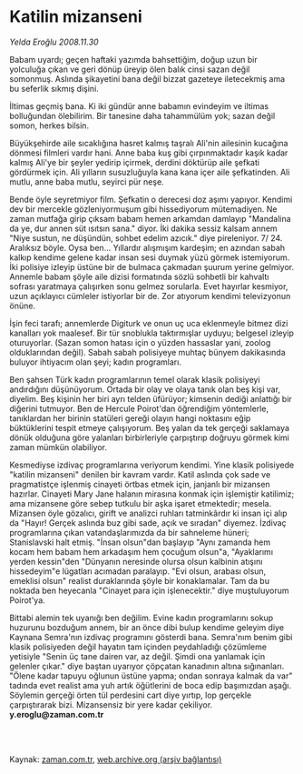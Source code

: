 # Katilin mizanseni

*Yelda Eroğlu 2008.11.30*

<td class="columnist-detail">
<p>Babam uyardı; geçen haftaki yazımda bahsettiğim, doğup uzun bir yolculuğa çıkan ve geri dönüp üreyip ölen balık cinsi sazan değil somonmuş. Aslında şikayetini bana değil bizzat gazeteye iletecekmiş ama bu seferlik sıkmış dişini.</p>
<p>
<div id="haberMetinDiv">
<p>İltimas geçmiş bana. Ki iki gündür anne babamın evindeyim ve iltimas bolluğundan ölebilirim. Bir tanesine daha tahammülüm yok; sazan değil somon, herkes bilsin.
<p>Büyükşehirde aile sıcaklığına hasret kalmış taşralı Ali'nin ailesinin kucağına dönmesi filmleri vardır hani. Anne baba kuş gibi çırpınmaktadır kaşık kadar kalmış Ali'ye bir şeyler yedirip içirmek, derdini döktürüp aile şefkati gördürmek için. Ali yılların susuzluğuyla kana kana içer aile şefkatinden. Ali mutlu, anne baba mutlu, seyirci pür neşe.
<p>Bende öyle seyretmiyor film. Şefkatin o derecesi doz aşımı yapıyor. Kendimi dev bir mercekle gözleniyormuşum gibi hissediyorum mütemadiyen. Ne zaman mutfağa girip çıksam babam hemen arkamdan damlayıp "Mandalina da ye, dur annen süt ısıtsın sana." diyor. İki dakika sessiz kalsam annem "Niye sustun, ne düşündün, sohbet edelim azıcık." diye pireleniyor. 7/ 24. Aralıksız böyle. Oysa ben... Yıllardır alışmışım kardeşim; en azından sabah kalkıp kendime gelene kadar insan sesi duymak yüzü görmek istemiyorum. İki polisiye izleyip üstüne bir de bulmaca çakmadan şuurum yerine gelmiyor. Annemle babam şöyle aile dizisi formatında sözlü sohbetli bir kahvaltı sofrası yaratmaya çalışırken sonu gelmez sorularla. Evet hayırlar kesmiyor, uzun açıklayıcı cümleler istiyorlar bir de. Zor atıyorum kendimi televizyonun önüne.
<p>İşin feci tarafı; annemlerde Digiturk ve onun uç uca eklenmeyle bitmez dizi kanalları yok maalesef. Bir tür snoblukla taktırmışlar uyduyu; belgesel izleyip oturuyorlar. (Sazan somon hatası için o yüzden hassaslar yani, zoolog olduklarından değil). Sabah sabah polisiyeye muhtaç bünyem dakikasında buluyor ihtiyacım olan şeyi; kadın programları.
<p>Ben şahsen Türk kadın programlarının temel olarak klasik polisiyeyi andırdığını düşünüyorum. Ortada bir olay ve olaya tanık olan beş kişi var, diyelim. Beş kişinin her biri ayrı telden üfürüyor; kimsenin dediği anlattığı bir diğerini tutmuyor. Ben de Hercule Poirot'dan öğrendiğim yöntemlerle, tanıklardan her birinin statüleri gereği olayın hangi noktasını eğip büktüklerini tespit etmeye çalışıyorum. Beş yalan da tek gerçeği saklamaya dönük olduğuna göre yalanları birbirleriyle çarpıştırıp doğruyu görmek kimi zaman mümkün olabiliyor.
<p>Kesmediyse izdivaç programlarına veriyorum kendimi. Yine klasik polisiyede "katilin mizanseni" denilen bir kavram vardır. Katil aslında çok sade ve pragmatistçe işlenmiş cinayeti örtbas etmek için, janjanlı bir mizansen hazırlar. Cinayeti Mary Jane halanın mirasına konmak için işlemiştir katilimiz; ama mizansene göre sebep tutkulu bir aşka işaret etmektedir; mesela. Mizansen öyle gözalıcı, girift ve analizci ruhları tatminkârdır ki insan içi alıp da "Hayır! Gerçek aslında buz gibi sade, açık ve sıradan" diyemez. İzdivaç programlarına çıkan vatandaşlarımızda da bir sahneleme hüneri; Stanislavski halt etmiş. "İnsan olsun"dan başlayıp "Aynı zamanda hem kocam hem babam hem arkadaşım hem çocuğum olsun"a, "Ayaklarımı yerden kessin"den "Dünyanın neresinde olursa olsun kalbinin atışını hissedeyim"e lügatları acımadan paralayıp. "Evi olsun, arabası olsun, emeklisi olsun" realist duraklarında şöyle bir konaklamalar. Tam da bu noktada ben heyecanla "Cinayet para için işlenecektir." diye muştuluyorum Poirot'ya.
<p>Bittabi alemin tek uyanığı ben değilim. Evine kadın programlarını sokup huzurunu bozduğum annem, bir an önce dibi bulup kendime geleyim diye Kaynana Semra'nın izdivaç programını gösterdi bana. Semra'nım benim gibi klasik polisiyeden değil hayatın tam içinden peydahladığı çözümleme yetisiyle "Senin üç tane dairen var, az değil. Şimdi ona yanlamak için gelenler çıkar." diye baştan uyarıyor çöpçatan kanadının altına sığınanları. "Ölene kadar tapuyu oğlunun üstüne yapma; ondan sonraya kalmak da var" tadında evet realist ama yuh artık öğütlerini de boca edip başımızdan aşağı. Söylemin gerçeği örten tül perdesini cart diye yırtıp, lop gerçekle çarpıştırarak bizi. Mizansensiz bir yere kadar çekiliyor. <b>y.eroglu@zaman.com.tr</b></p></p></p></p></p></p></p></div>
</p>


<p><br>
		 </br></p></td>

Kaynak: [zaman.com.tr](http://zaman.com.tr/yazar.do?yazino=765423), [web.archive.org (arşiv bağlantısı)](http://web.archive.org/web/20111124053316/http://www.zaman.com.tr:80/yazar.do?yazino=765423)
